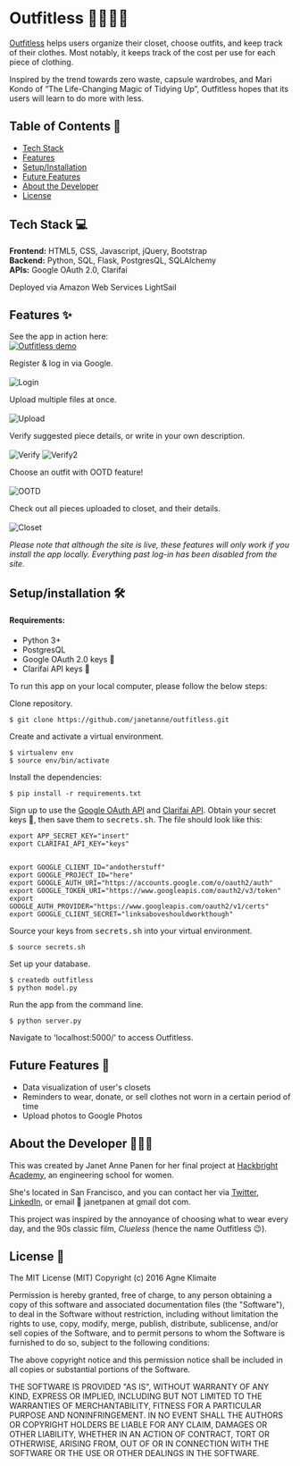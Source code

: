 # Outfitless 👕👗👖👚

[Outfitless](https://www.outfitless.com) helps users organize their closet, choose outfits, and keep track of their clothes. Most notably, it keeps track of the cost per use for each piece of clothing.

Inspired by the trend towards zero waste, capsule wardrobes, and Mari Kondo of “The Life-Changing Magic of Tidying Up”, Outfitless hopes that its users will learn to do more with less.

## Table of Contents 📑
* [Tech Stack](#tech-stack)
* [Features](#features)
* [Setup/Installation](#installation)
* [Future Features](#future)
* [About the Developer](#about)
* [License](#license)

## <a name="tech-stack"></a>Tech Stack 💻

__Frontend:__ HTML5, CSS, Javascript, jQuery, Bootstrap
<br>
__Backend:__ Python, SQL, Flask, PostgresQL, SQLAlchemy
<br>
__APIs:__ Google OAuth 2.0, Clarifai

Deployed via Amazon Web Services LightSail

## <a name="Features"></a>Features ✨

See the app in action here:<br>
[![Outfitless demo](http://img.youtube.com/vi/mC_pL3Wx85U/0.jpg)](http://www.youtube.com/watch?v=mC_pL3Wx85U)

Register & log in via Google.<br><br>
![Login](https://github.com/janetanne/outfitless/blob/master/static/images/_readme-images/login.png)

Upload multiple files at once.<br><br>
![Upload](https://github.com/janetanne/outfitless/blob/master/static/images/_readme-images/upload.png)

Verify suggested piece details, or write in your own description.<br><br>
![Verify](https://github.com/janetanne/outfitless/blob/master/static/images/_readme-images/verifydetails.png)
![Verify2](https://github.com/janetanne/outfitless/blob/master/static/images/_readme-images/verifydetails2.png)

Choose an outfit with OOTD feature!<br><br>
![OOTD](https://github.com/janetanne/outfitless/blob/master/static/images/_readme-images/ootd.png)

Check out all pieces uploaded to closet, and their details.<br><br>
![Closet](https://github.com/janetanne/outfitless/blob/master/static/images/_readme-images/closet.png)

*Please note that although the site is live, these features will only work if you install the app locally. Everything past log-in has been disabled from the site.*

## <a name="installation"></a>Setup/installation 🛠

#### Requirements:
- Python 3+
- PostgresQL
- Google OAuth 2.0 keys 🔑
- Clarifai API keys 🔑

To run this app on your local computer, please follow the below steps:

Clone repository.
```
$ git clone https://github.com/janetanne/outfitless.git
```
Create and activate a virtual environment.
```
$ virtualenv env
$ source env/bin/activate
```

Install the dependencies:
```
$ pip install -r requirements.txt
```

Sign up to use the [Google OAuth API](https://developers.google.com/identity/protocols/OAuth2) and [Clarifai API](https://clarifai.com/developer). Obtain your secret keys 🔑, then save them to <kbd>secrets.sh</kbd>. The file should look like this:
```
export APP_SECRET_KEY="insert"
export CLARIFAI_API_KEY="keys"


export GOOGLE_CLIENT_ID="andotherstuff"
export GOOGLE_PROJECT_ID="here"
export GOOGLE_AUTH_URI="https://accounts.google.com/o/oauth2/auth"
export GOOGLE_TOKEN_URI="https://www.googleapis.com/oauth2/v3/token"
export GOOGLE_AUTH_PROVIDER="https://www.googleapis.com/oauth2/v1/certs"
export GOOGLE_CLIENT_SECRET="linksaboveshouldworkthough"
```

Source your keys from <kbd>secrets.sh</kbd> into your virtual environment.
```
$ source secrets.sh
```

Set up your database.
```
$ createdb outfitless
$ python model.py
```

Run the app from the command line.
```
$ python server.py
```

Navigate to 'localhost:5000/' to access Outfitless.

## <a name="future"></a>Future Features 🔮
- Data visualization of user's closets
- Reminders to wear, donate, or sell clothes not worn in a certain period of time
- Upload photos to Google Photos

## <a name="about"></a>About the Developer 👩🏻‍💻
This was created by Janet Anne Panen for her final project at [Hackbright Academy](https://www.hackbrightacademy.com), an engineering school for women.

She's located in San Francisco, and you can contact her via [Twitter](https://www.twitter.com/janetanne), [LinkedIn](https://www.linkedin.com/in/janetanne), or email 📧 janetpanen at gmail dot com.

This project was inspired by the annoyance of choosing what to wear every day, and the 90s classic film, *Clueless* (hence the name Outfitless 😉).

## <a name="license"></a>License 📝
The MIT License (MIT)
Copyright (c) 2016 Agne Klimaite

Permission is hereby granted, free of charge, to any person obtaining a copy of this software and associated documentation files (the "Software"), to deal in the Software without restriction, including without limitation the rights to use, copy, modify, merge, publish, distribute, sublicense, and/or sell copies of the Software, and to permit persons to whom the Software is furnished to do so, subject to the following conditions:

The above copyright notice and this permission notice shall be included in all copies or substantial portions of the Software.

THE SOFTWARE IS PROVIDED "AS IS", WITHOUT WARRANTY OF ANY KIND, EXPRESS OR IMPLIED, INCLUDING BUT NOT LIMITED TO THE WARRANTIES OF MERCHANTABILITY, FITNESS FOR A PARTICULAR PURPOSE AND NONINFRINGEMENT. IN NO EVENT SHALL THE AUTHORS OR COPYRIGHT HOLDERS BE LIABLE FOR ANY CLAIM, DAMAGES OR OTHER LIABILITY, WHETHER IN AN ACTION OF CONTRACT, TORT OR OTHERWISE, ARISING FROM, OUT OF OR IN CONNECTION WITH THE SOFTWARE OR THE USE OR OTHER DEALINGS IN THE SOFTWARE.
